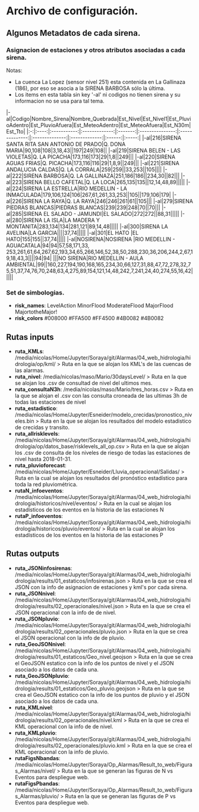 # Archivo de configuración.

## Algunos Metadatos de cada sirena.

### Asignacion de estaciones y otros atributos asociadas a cada sirena.

Notas:
- La cuenca La Lopez (sensor nivel 251) esta contenida en La Gallinaza (186), por eso se asocia a la SIRENA BARBOSA sólo la última.
- Los items en esta tabla sin key '-al' ni codigos no tienen sirena y su informacion no se usa para tal tema.

|-al|Codigo|Nombre_Sirena|Nombre_Quebrada|Est_Nivel|Est_Nivel1|Est_PluvioAdentro|Est_PluvioAfuera|Est_MeteoAdentro|Est_MeteoAfuera|Est_N30m|Est_Tto|
|:-:|:----:|:-----------:|:-------------:|:-------:|:---------------:|:--------------:|:--------------:|:-------------:|:------:|:-----:|
|-al|216|SIRENA SANTA RITA SAN ANTONIO DE PRADO|Q. DONA MARIA|90,108|108|3,18,43||197|249|108||
|-al|219|SIRENA BELEN - LAS VIOLETAS|Q. LA PICACHA|173,116|173|29|1,8||249|||
|-al|220|SIRENA AGUAS FRIAS|Q. PICACHA|173,116|116|29|1,8,9||249|||
|-al|221|SIRENA ANDALUCIA CALDAS|Q. LA CORRALA|259|259||33,253||105||||
|-al|222|SIRENA BARBOSA|Q. LA GALLINAZA|251,186|186||234,30||82|||
|-al|223|SIRENA BELLO CAFETAL|Q. LA LOCA|265,135|135||12,14,48,89|||||
|-al|224|SIRENA LA ESTRELLA|RIO MEDELLIN - LA INMACULADA|179,106,124|106|267,61,261,33,253||105||179,106|179|
|-al|226|SIRENA LA RAYA|Q. LA RAYA|246|246|261|61||105|||
|-al|279|SIRENA PIEDRAS BLANCAS|PIEDRAS BLANCAS|239|239|248|70||70|||
|-al|285|SIRENA EL SALADO - JAMUNDI|EL SALADO|272|272||88,31|||||
|-al|280|SIRENA LA ISLA|LA MADERA Y MONTANITA|283,134|134|281,121|89,14,48|||||
|-al|300|SIRENA LA AVELINA|LA GARCIA||||37,74|||||
|-al|301|EL HATO |EL HATO|155|155||37,74|||||
|-al|NOSIRENA|NOSIRENA |RIO MEDELLIN - AGUACATALA|94|94|57,58,171,33, 253,261,61,64,267,62,193,34,65,266,146,52,38,50,288,230,36,206,244,2,67,19,18,43,3||||94|94|
|||NO SIRENA|RIO MEDELLIN - AULA AMBIENTAL|99||160,227,194,190,168,165,234,30,66,127,31,88,47,72,278,32,75,51,37,74,76,70,248,63,4,275,89,154,121,14,48,242,7,241,24,40,274,55,16,42|||||

### Set de simbologias.

- **risk_names**: LevelAction MinorFlood ModerateFlood MajorFlood MajortotheMajor!
- **risk_colors** #008000 #FFA500 #FF4500 #4B0082 #4B0082

## Rutas inputs

- **ruta_KMLs**: /media/nicolas/Home/Jupyter/Soraya/git/Alarmas/04_web_hidrologia/hidrologia/op/kml/
        > Ruta en la que se alojan los KML's de las cuencas de las alarmas.
- **ruta_nivel**: /media/nicolas/maso/Mario/30daysLevel/
        > Ruta en la que se alojan los .csv de consultad de nivel del ultimos mes.
- **ruta_consultaN3h**: /media/nicolas/maso/Mario/tres_horas.csv
        > Ruta en la que se alojan el .csv con las consulta croneada de las ultimas 3h de todas las estaciones de nivel
- **ruta_estadistico**: /media/nicolas/Home/Jupyter/Esneider/modelo_crecidas/pronostico_niveles.bin
        > Ruta en la que se alojan los resultados del modelo estadistico de crecidas y transito.
- **ruta_allrisklevels**: /media/nicolas/Home/Jupyter/Soraya/git/Alarmas/04_web_hidrologia/hidrologia/op/datos_base/risklevels_all_op.csv
        > Ruta en la que se alojan los .csv de consulta de los niveles de riesgo de todas las estaciones de nivel hasta 2018-01-31.
- **ruta_pluvioforecast**: /media/nicolas/Home/Jupyter/Esneider/Lluvia_operacional/Salidas/
        > Ruta en la cual se alojan los resultados del pronóstico estadístico para toda la red pluviométrica.
- **rutaN_infoeventos**: /media/nicolas/Home/Jupyter/Soraya/git/Alarmas/04_web_hidrologia/hidrologia/historicos/nivel/eventos/
        > Ruta en la cual se alojan los estadísticos de los eventos en la historia de las estaciones N
- **rutaP_infoeventos**: /media/nicolas/Home/Jupyter/Soraya/git/Alarmas/04_web_hidrologia/hidrologia/historicos/pluvio/eventos/
        > Ruta en la cual se alojan los estadísticos de los eventos en la historia de las estaciones P

## Rutas outputs

- **ruta_JSONinfosirenas**: /media/nicolas/Home/Jupyter/Soraya/git/Alarmas/04_web_hidrologia/hidrologia/results/01_estaticos/infosirenas.json
        > Ruta en la que se crea el JSON con la info de asignacion de estaciones y kml's por cada sirena.
- **ruta_JSONnivel**: /media/nicolas/Home/Jupyter/Soraya/git/Alarmas/04_web_hidrologia/hidrologia/results/02_operacionales/nivel.json
        > Ruta en la que se crea el JSON operacional con la info de de nivel.
- **ruta_JSONpluvio**: /media/nicolas/Home/Jupyter/Soraya/git/Alarmas/04_web_hidrologia/hidrologia/results/02_operacionales/pluvio.json
        > Ruta en la que se crea el JSON operacional con la info de de pluvio.
- **ruta_GeoJSONnivel**: /media/nicolas/Home/Jupyter/Soraya/git/Alarmas/04_web_hidrologia/hidrologia/results/01_estaticos/Geo_nivel.geojson
        > Ruta en la que se crea el GeoJSON estatico con la info de los puntos de nivel y el JSON asociado a los datos de cada una.
- **ruta_GeoJSONpluvio**: /media/nicolas/Home/Jupyter/Soraya/git/Alarmas/04_web_hidrologia/hidrologia/results/01_estaticos/Geo_pluvio.geojson
        > Ruta en la que se crea el GeoJSON estatico con la info de los puntos de pluvio y el JSON asociado a los datos de cada una.
- **ruta_KMLnivel**: /media/nicolas/Home/Jupyter/Soraya/git/Alarmas/04_web_hidrologia/hidrologia/results/02_operacionales/nivel.kml
        > Ruta en la que se crea el KML operacional con la info de de nivel.
- **ruta_KMLpluvio**: /media/nicolas/Home/Jupyter/Soraya/git/Alarmas/04_web_hidrologia/hidrologia/results/02_operacionales/pluvio.kml
        > Ruta en la que se crea el KML operacional con la info de pluvio.
- **rutaFigsNbandas**: /media/nicolas/Home/Jupyter/Soraya/Op_Alarmas/Result_to_web/Figuras_Alarmas/nivel/
        > Ruta en la que se generan las figuras de N vs Eventos para despliegue web.
- **rutaFigsPbandas**: /media/nicolas/Home/Jupyter/Soraya/Op_Alarmas/Result_to_web/Figuras_Alarmas/pluvio/
        > Ruta en la que se generan las figuras de P vs Eventos para despliegue web.
